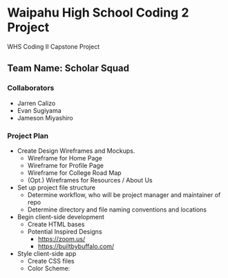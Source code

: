 # Waipahu High School Coding 2 Project
WHS Coding II Capstone Project

## Team Name: Scholar Squad

### Collaborators
- Jarren Calizo
- Evan Sugiyama
- Jameson Miyashiro

### Project Plan

- Create Design Wireframes and Mockups.
    - Wireframe for Home Page
    - Wireframe for Profile Page
    - Wireframe for College Road Map
    - (Opt.) Wireframes for Resources / About Us
- Set up project file structure
    - Determine workflow, who will be project manager and maintainer of repo
    - Determine directory and file naming conventions and locations
- Begin client-side development
    - Create HTML bases
    - Potential Inspired Designs
        - https://zoom.us/
        - https://builtbybuffalo.com/
- Style client-side app
    - Create CSS files
    - Color Scheme: 
